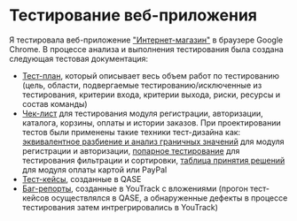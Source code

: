 # Тестирование веб-приложения 
Я тестировала веб-приложение ["Интернет-магазин"](https://qa.demoshopping.ru/) в браузере Google Chrome. В процессе анализа и выполнения тестирования была создана следующая тестовая документация:  
- [Тест-план](https://docs.google.com/spreadsheets/d/1WodOPX38I1PmjzEdDfud1mN3XC-Zaxa5hpvLwbDk6xo/edit?gid=0#gid=0), который описывает весь объем работ по тестированию (цель, области, подвергаемые тестированию/исключенные из тестирования, критерии входа, критерии выхода, риски, ресурсы и состав команды)
- [Чек-лист](https://docs.google.com/spreadsheets/d/1bgkDxF5Rc-ftBt-xZDEu5gpKzPkGzZVJyUNLPR8k7Bg/edit?usp=drive_link) для тестирования модуля регистрации, авторизации, каталога, корзины, оплаты и истории заказов. При проектировании тестов были применены такие техники тест-дизайна как: [эквивалентное разбиение и анализ граничных значений](https://docs.google.com/spreadsheets/d/1bgkDxF5Rc-ftBt-xZDEu5gpKzPkGzZVJyUNLPR8k7Bg/edit?gid=696308753#gid=696308753) для модуля регистрации и авторизации, [попарное тестирование](https://docs.google.com/spreadsheets/d/1bgkDxF5Rc-ftBt-xZDEu5gpKzPkGzZVJyUNLPR8k7Bg/edit?gid=250056709#gid=250056709) для тестирования фильтрации и сортировки, [таблица принятия решений](https://docs.google.com/spreadsheets/d/1bgkDxF5Rc-ftBt-xZDEu5gpKzPkGzZVJyUNLPR8k7Bg/edit?gid=607219735#gid=607219735) для модуля оплаты картой или PayPal
- [Тест-кейсы](https://drive.google.com/file/d/1sTyDBFiyHV8a0pYInLbHyQtlGMhtB57M/view?usp=drive_link), созданные в QASE
- [Баг-репорты](https://docs.google.com/spreadsheets/d/1lQ4p5g2tOd-QY8L67kXmoEoE0Xm1gQh8/edit?usp=drive_link&ouid=115232927574548240006&rtpof=true&sd=true), созданные в YouTrack с вложениями (прогон тест-кейсов осуществлялся в QASE, а обнаруженные дефекты в процессе тестирования затем интрегрировались в YouTrack) 
